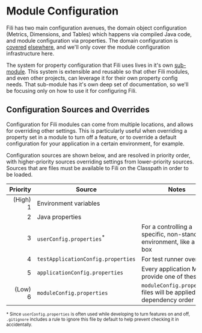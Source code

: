 Module Configuration
====================

Fili has two main configuration avenues, the domain object configuration (Metrics, Dimensions, and Tables) which happens
via compiled Java code, and module configuration via properties. The domain configuration is [covered](setup.md)
[elsewhere](configuring-metrics), and we'll only cover the module configuration infrastructure here. 

The system for property configuration that Fili uses lives in it's own [sub-module](../fili-system-config). This system
is extensible and reusable so that other Fili modules, and even other projects, can leverage it for their own property
config needs. That sub-module has it's own deep set of documentation, so we'll be focusing only on how to use it for
configuring Fili.


Configuration Sources and Overrides
-----------------------------------

Configuration for Fili modules can come from multiple locations, and allows for overriding other settings. This is
particularly useful when overriding a property set in a module to turn off a feature, or to override a default 
configuration for your application in a certain environment, for example.

Configuration sources are shown below, and are resolved in priority order, with higher-priority sources overriding
settings from lower-priority sources. Sources that are files must be available to Fili on the Classpath in order to be
loaded.

| Priority | Source                              | Notes                                                                  |
| -------: | ----------------------------------- | ---------------------------------------------------------------------- |
| (High) 1 | Environment variables               |                                                                        |
|        2 | Java properties                     |                                                                        |
|        3 | `userConfig.properties`<sup>*</sup> | For a controlling a specific, non-standard environment, like a dev box |
|        4 | `testApplicationConfig.properties`  | For test runner overrides                                              |
|        5 | `applicationConfig.properties`      | Every application MUST provide one of these                            |
|  (Low) 6 | `moduleConfig.properties`           | `moduleConfig.properties` files will be applied in dependency order    |

<sub>* Since `userConfig.properties` is often used while developing to turn features on and off, `.gitignore` includes a
rule to ignore this file by default to help prevent checking it in accidentally.</sub>
